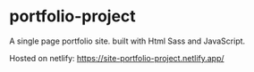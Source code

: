 # portfolio-project
A single page portfolio site. built with Html Sass and JavaScript.

Hosted on netlify: https://site-portfolio-project.netlify.app/
